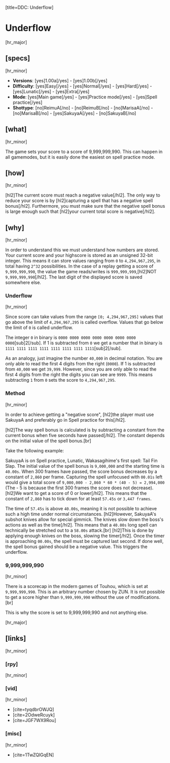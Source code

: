 [title=DDC: Underflow]
# Underflow

[hr_major]
## [specs]
[hr_minor]

* **Versions**: [yes]1.00a[/yes] - [yes]1.00b[/yes]
* **Difficulty**: [yes]Easy[/yes] - [yes]Normal[/yes] - [yes]Hard[/yes] - [yes]Lunatic[/yes] - [yes]Extra[/yes]
* **Mode**: [yes]Main game[/yes] -  [yes]Practice mode[/yes] - [yes]Spell practice[/yes]
* **Shottype**: [no]ReimuA[/no] - [no]ReimuB[/no] - [no]MarisaA[/no] - [no]MarisaB[/no] - [yes]SakuyaA[/yes] - [no]SakuyaB[/no]

## [what]
[hr_minor]

The game sets your score to a score of 9,999,999,990. This can happen in all gamemodes, but it is easily done the easiest on spell practice mode.

## [how]
[hr_minor]

[hl2]The current score must reach a negative value[/hl2]. The only way to reduce your score is by [hl2]capturing a spell that has a negative spell bonus[/hl2]. Furthermore, you must make sure that the negative spell bonus is large enough such that [hl2]your current total score is negative[/hl2].

## [why]
[hr_minor]

In order to understand this we must understand how numbers are stored.
Your current score and your highscore is stored as an unsigned 32-bit integer. This means it can store values ranging from ``0`` to ``4,294,967,295``, in total having ``2^32`` possibilities.
In the case of a replay getting a score of ``9,999,999,990``, the value the game reads/writes is ``999,999,999``,[hl2]NOT ``9,999,999,990``[/hl2]. The last digit of the displayed score is saved somewhere else.

### Underflow
[hr_minor]

Since score can take values from the range ``[0; 4,294,967,295]`` values that go above the limit of ``4,294,967,295`` is called overflow. Values that go below the limit of ``0`` is called underflow.

The integer ``0`` in binary is ``0000 0000 0000 0000 0000 0000 0000 0000``[sub]2[/sub]. If 1 is subtracted from ``0`` we get a number that in binary is ``1111 1111 1111 1111 1111 1111 1111 1111``[sub]2[/sub].

As an analogy, just imagine the number ``40,000`` in decimal notation. You are only able to read the first 4 digits from the right (``0000``). If 1 is subtracted from ``40,000`` we get ``39,999``. However, since you are only able to read the first 4 digits from the right the digits you can see are ``9999``. This means subtracting ``1`` from ``0`` sets the score to ``4,294,967,295``.

### Method
[hr_minor]

In order to achieve getting a "negative score", [hl2]the player must use SakuyaA and preferably go in Spell practice for this[/hl2]. 

[hl2]The way spell bonus is calculated is by subtracting a constant from the current bonus when five seconds have passed[/hl2]. The constant depends on the initial value of the spell bonus.[br]

Take the following example:

SakuyaA is on Spell practice, Lunatic, Wakasagihime's first spell: Tail Fin Slap. The initial value of the spell bonus is ``9,000,000`` and the starting time is ``40.00s``. When 300 frames have passed, the score bonus decreases by a constant of ``2,860`` per frame. Capturing the spell unfocused with ``00.01s`` left would give a total score of ``9,000,000 - 2,860 * 60 * (40 - 5) = 2,994,000`` (The - 5 is because the first 300 frames the score does not decrease).
[hl2]We want to get a score of 0 or lower[/hl2]. This means that the constant of ``2,860`` has to tick down for at least ``57.45s`` or ``3,447 frames``.

The time of ``57.45s`` is above ``40.00s``, meaning it is not possible to achieve such a high time under normal circumstances. [hl2]However, SakuyaA's subshot knives allow for special gimmick. The knives slow down the boss's actions as well as the time[/hl2]. This means that a ``40.00s`` long spell can technically be stretched out to a ``58.00s`` attack.[br]
[hl2]This is done by applying enough knives on the boss, slowing the timer[/hl2]. Once the timer is approaching ``00.00s``, the spell must be captured last second. If done well, the spell bonus gained should be a negative value. This triggers the underflow.

### 9,999,999,990
[hr_minor]

There is a scorecap in the modern games of Touhou, which is set at ``9,999,999,990``. This is an arbitrary number chosen by ZUN. It is not possible to get a score higher than ``9,999,999,990`` without the use of modifications.[br]

This is why the score is set to 9,999,999,990 and not anything else.

[hr_major]
## [links]
[hr_minor]
### [rpy]
[hr_minor]
### [vid]
[hr_minor]

+ [cite=tyqdbrOWJQ]
+ [cite=2OdweRcuyk]
+ [cite=JGF7WX9Rou]

### [misc]
[hr_minor]

+ [cite=1TwZQlGqEN]


